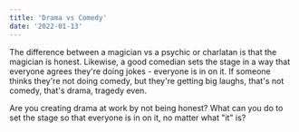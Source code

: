 ```yaml
---
title: 'Drama vs Comedy'
date: '2022-01-13'
---
```


The difference between a magician vs a psychic or charlatan is that the magician is honest. Likewise, a good comedian sets the stage in a way that everyone agrees they're doing jokes - everyone is in on it. If someone thinks they're not doing comedy, but they're getting big laughs, that's not comedy, that's drama, tragedy even.

Are you creating drama at work by not being honest? What can you do to set the stage so that everyone is in on it, no matter what "it" is?
